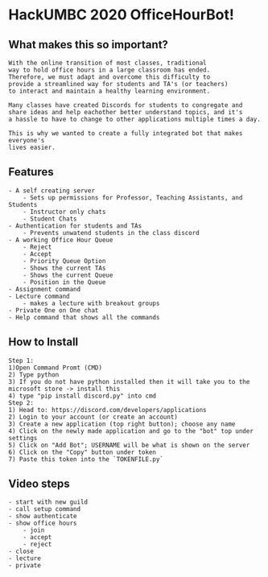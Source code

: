 # HackUMBC 2020 OfficeHourBot!

## What makes this so important?
    With the online transition of most classes, traditional
    way to hold office hours in a large classroom has ended.
    Therefore, we must adapt and overcome this difficulty to 
    provide a streamlined way for students and TA's (or teachers)
    to interact and maintain a healthy learning environment.

    Many classes have created Discords for students to congregate and 
    share ideas and help eachother better understand topics, and it's
    a hassle to have to change to other applications multiple times a day.

    This is why we wanted to create a fully integrated bot that makes everyone's
    lives easier. 

## Features
    - A self creating server
        - Sets up permissions for Professor, Teaching Assistants, and Students
        - Instructor only chats
        - Student Chats
    - Authentication for students and TAs
        - Prevents unwatend students in the class discord
    - A working Office Hour Queue
        - Reject 
        - Accept
        - Priority Queue Option
        - Shows the current TAs
        - Shows the current Queue
        - Position in the Queue
    - Assignment command
    - Lecture command
        - makes a lecture with breakout groups
    - Private One on One chat
    - Help command that shows all the commands 

## How to Install
    Step 1: 
    1)Open Command Promt (CMD)
    2) Type python
    3) If you do not have python installed then it will take you to the microsoft store -> install this
    4) type "pip install discord.py" into cmd
    Step 2:
    1) Head to: https://discord.com/developers/applications
    2) Login to your account (or create an account)
    3) Create a new application (top right button); choose any name
    4) Click on the newly made application and go to the "bot" top under settings
    5) Click on "Add Bot"; USERNAME will be what is shown on the server
    6) Click on the "Copy" button under token
    7) Paste this token into the `TOKENFILE.py`
    
## Video steps
    - start with new guild
    - call setup command
    - show authenticate
    - show office hours
        - join
        - accept
        - reject
    - close
    - lecture
    - private

